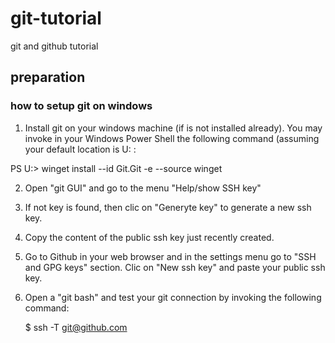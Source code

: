 # git-tutorial
git and github tutorial

## preparation

### how to setup git on windows
1. Install git on your windows machine (if is not installed already).
  You may invoke in your Windows Power Shell the following command
  (assuming your default location is U: :

  PS U:\> winget install --id Git.Git -e --source winget

2. Open "git GUI" and go to the menu "Help/show SSH key"
3. If not key is found, then clic on "Generyte key" to generate a new ssh key.
4. Copy the content of the public ssh key just recently created.
5. Go to Github in your web browser and in the settings menu go to "SSH and GPG keys" section. Clic on "New ssh key" and paste your public ssh key.
6. Open a "git bash" and test your git connection by invoking the following command:
   
   $ ssh -T git@github.com

